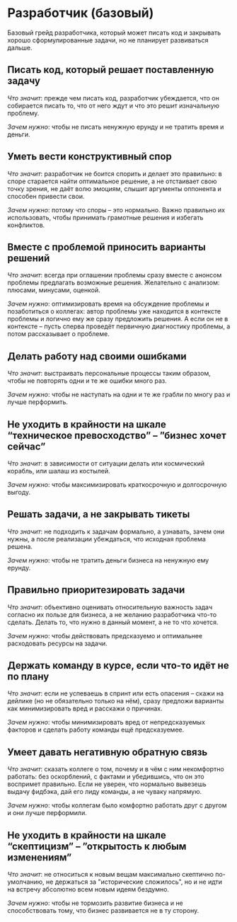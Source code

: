 # Разработчик (базовый)

Базовый грейд разработчика, который может писать код и закрывать
 хорошо сформулированные задачи, но не планирует развиваться дальше.

## Писать код, который решает поставленную задачу

*Что значит*: прежде чем писать код, разработчик убеждается, что он
 собирается писать то, что от него ждут и что это
 решит изначальную проблему.

*Зачем нужно*: чтобы не писать ненужную ерунду и не тратить
 время и деньги.

## Уметь вести конструктивный спор

*Что значит*: разработчик не боится спорить и делает это правильно:
 в споре старается найти оптимальное решение, а не отстаивает свою
 точку зрения, не даёт волю эмоциям, слышит аргументы оппонента
 и способен привести свои.

*Зачем нужно*: потому что споры – это нормально. Важно правильно их
 использовать, чтобы принимать грамотные решения и избегать конфликтов.

## Вместе с проблемой приносить варианты решений

*Что значит*: всегда при оглашении проблемы сразу вместе с анонсом
 проблемы предлагать возможные решения. Желательно с анализом:
 плюсами, минусами, оценкой.

*Зачем нужно*: оптимизировать время на обсуждение проблемы и
 позаботиться о коллегах: автор проблемы уже находится в контексте
 проблемы и логично ему же сразу предложить решения. А если он
 не в контексте – пусть сперва проведёт первичную диагностику проблемы,
  а потом рассказывает о проблеме.

## Делать работу над своими ошибками

*Что значит*: выстраивать персональные процессы таким образом,
 чтобы не повторять одни и те же ошибки много раз.

*Зачем нужно*: чтобы не наступать на одни и те же грабли
 по многу раз и лучше перформить.

## Не уходить в крайности на шкале “техническое превосходство” – ”бизнес хочет сейчас”

*Что значит*: в зависимости от ситуации делать или космический корабль,
 или шалаш из костылей.

*Зачем нужно*: чтобы максимизировать краткосрочную и
 долгосрочную выгоду.

## Решать задачи, а не закрывать тикеты

*Что значит*: не подходить к задачам формально, а узнавать, зачем они
 нужны, а после реализации убеждаться, что исходная проблема решена.

*Зачем нужно*: чтобы не тратить деньги бизнеса на ненужную ему ерунду.

## Правильно приоритезировать задачи

*Что значит*: объективно оценивать относительную важность задач
 согласно их пользе для бизнеса, а не желанию разработчика что-то
 сделать. Делать то, что нужно в данный момент, а не то что хочется.

*Зачем нужно*: чтобы действовать предсказуемо и
 оптимальнее расходовать ресурсы на задачи.

## Держать команду в курсе, если что-то идёт не по плану

*Что значит*: если не успеваешь в спринт или есть опасения – скажи
 на дейлике (но не обязательно только на нём), сразу предложи варианты
 как минимизировать вред и расскажи о причинах.

*Зачем нужно*: чтобы минимизировать вред от непредсказуемых факторов
 и сделать работу команды ещё предсказуемее.

## Умеет давать негативную обратную связь

*Что значит*: сказать коллеге о том, почему и в чём с ним некомфортно
 работать: без оскорблений, с фактами и убедившись, что он это
 воспримет правильно. Если не уверен, что нормально вывезешь выдачу
 фидбэка, дай его лиду команды, а не чуваку напрямую.

*Зачем нужно*: чтобы коллегам было комфортно работать друг с другом
 и они лучше перформили.

## Не уходить в крайности на шкале “скептицизм” – ”открытость к любым изменениям”

*Что значит*: не относиться к новым вещам максимально скептично
 по-умолчанию, не держаться за "исторические сложилось", но и не идти
 на встречу абсолютно всем новым идеям бездумно.

*Зачем нужно*: чтобы не тормозить развитие бизнеса и не
 способствовать тому, что бизнес развивается не в ту сторону.

